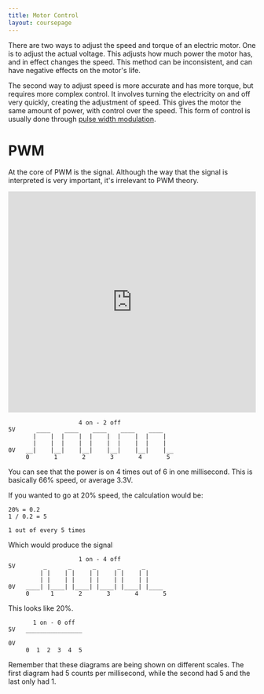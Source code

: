 ```yaml
---
title: Motor Control
layout: coursepage
---
```


There are two ways to adjust the speed and torque of an electric motor. One is to adjust the actual voltage. This adjusts how much power the motor has, and in effect changes the speed. This method can be inconsistent, and can have negative effects on the motor's life.

The second way to adjust speed is more accurate and has more torque, but requires more complex control. It involves turning the electricity on and off very quickly, creating the adjustment of speed. This gives the motor the same amount of power, with control over the speed. This form of control is usually done through [pulse width modulation](https://en.wikipedia.org/wiki/Pulse-width_modulation).

# PWM
At the core of PWM is the signal. Although the way that the signal is interpreted is very important, it's irrelevant to PWM theory.

<div class="video-container">
<iframe width="100%" height="450" src="https://www.youtube.com/embed/YmPziPfaByw?rel=0" frameborder="0" allowfullscreen></iframe>
</div>

                        4 on - 2 off
    5V      ____    ____    ____    ____    ____
           |    |  |    |  |    |  |    |  |    |
           |    |  |    |  |    |  |    |  |    |
    0V   __|    |__|    |__|    |__|    |__|    |__
         0       1       2       3       4       5
        
You can see that the power is on 4 times out of 6 in one millisecond. This is basically 66% speed, or average 3.3V.

If you wanted to go at 20% speed, the calculation would be:

    20% = 0.2
    1 / 0.2 = 5
    
    1 out of every 5 times

Which would produce the signal

                        1 on - 4 off
    5V        _      _      _      _      _
             | |    | |    | |    | |    | |
             | |    | |    | |    | |    | |
    0V   ____| |____| |____| |____| |____| |____
         0      1       2       3       4       5

This looks like 20%.


           1 on - 0 off
    5V   ________________ 
        
    0V   
         0  1  2  3  4  5

Remember that these diagrams are being shown on different scales. The first diagram had 5 counts per millisecond, while the second had 5 and the last only had 1.
